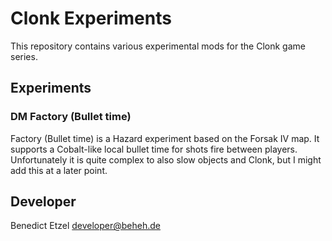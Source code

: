 # Clonk Experiments

This repository contains various experimental mods for the Clonk game series.

## Experiments

### DM Factory (Bullet time)

Factory (Bullet time) is a Hazard experiment based on the Forsak IV map. It supports a Cobalt-like local bullet time for shots fire between players. Unfortunately it is quite complex to also slow objects and Clonk, but I might add this at a later point.

## Developer

Benedict Etzel <developer@beheh.de>
